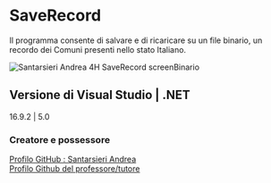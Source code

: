 # SaveRecord
Il programma consente di salvare e di ricaricare su un file binario, un recordo dei Comuni presenti nello stato Italiano.

![Santarsieri Andrea 4H SaveRecord screenBinario](https://user-images.githubusercontent.com/77383945/118778192-22932b80-b88a-11eb-8821-93d7b491a86b.PNG)

## Versione di Visual Studio | .NET
16.9.2 | 5.0

### Creatore e possessore 
[Profilo GitHub : Santarsieri Andrea](https://github.com/andreasantarsieri)  
[Profilo Github del professore/tutore](https://github.com/mconti)
